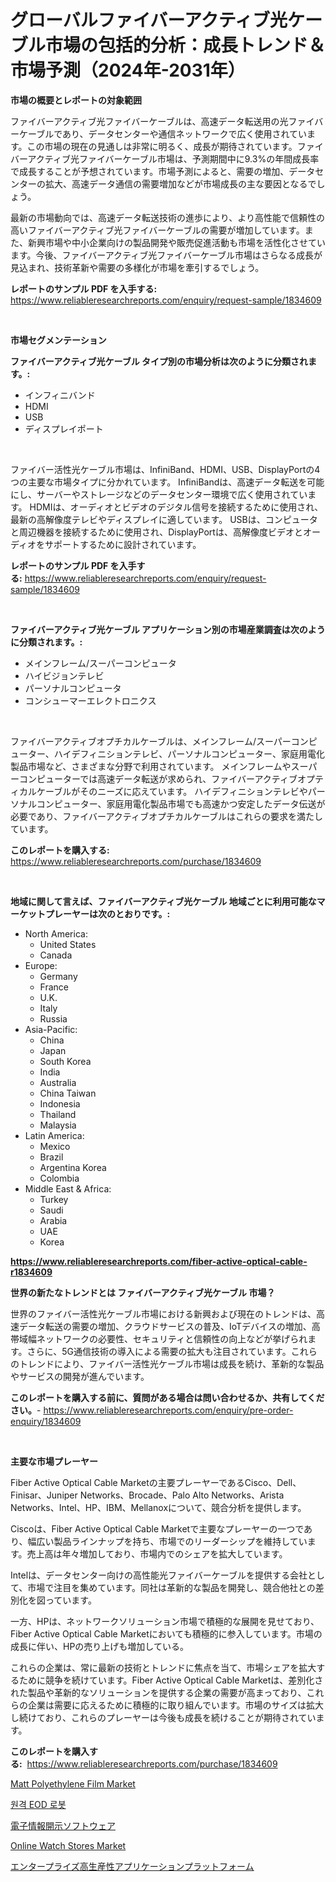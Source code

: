 <p><h1>グローバルファイバーアクティブ光ケーブル市場の包括的分析：成長トレンド＆市場予測（2024年-2031年）</h1></p><p><strong>市場の概要とレポートの対象範囲</strong></p>
<p><p>ファイバーアクティブ光ファイバーケーブルは、高速データ転送用の光ファイバーケーブルであり、データセンターや通信ネットワークで広く使用されています。この市場の現在の見通しは非常に明るく、成長が期待されています。ファイバーアクティブ光ファイバーケーブル市場は、予測期間中に9.3%の年間成長率で成長することが予想されています。市場予測によると、需要の増加、データセンターの拡大、高速データ通信の需要増加などが市場成長の主な要因となるでしょう。</p><p>最新の市場動向では、高速データ転送技術の進歩により、より高性能で信頼性の高いファイバーアクティブ光ファイバーケーブルの需要が増加しています。また、新興市場や中小企業向けの製品開発や販売促進活動も市場を活性化させています。今後、ファイバーアクティブ光ファイバーケーブル市場はさらなる成長が見込まれ、技術革新や需要の多様化が市場を牽引するでしょう。</p></p>
<p><strong>レポートのサンプル PDF を入手する:</strong> <a href="https://www.reliableresearchreports.com/enquiry/request-sample/1834609">https://www.reliableresearchreports.com/enquiry/request-sample/1834609</a></p>
<p>&nbsp;</p>
<p><strong>市場セグメンテーション</strong></p>
<p><strong>ファイバーアクティブ光ケーブル タイプ別の市場分析は次のように分類されます。:</strong></p>
<p><ul><li>インフィニバンド</li><li>HDMI</li><li>USB</li><li>ディスプレイポート</li></ul></p>
<p>&nbsp;</p>
<p><p>ファイバー活性光ケーブル市場は、InfiniBand、HDMI、USB、DisplayPortの4つの主要な市場タイプに分かれています。 InfiniBandは、高速データ転送を可能にし、サーバーやストレージなどのデータセンター環境で広く使用されています。 HDMIは、オーディオとビデオのデジタル信号を接続するために使用され、最新の高解像度テレビやディスプレイに適しています。 USBは、コンピュータと周辺機器を接続するために使用され、DisplayPortは、高解像度ビデオとオーディオをサポートするために設計されています。</p></p>
<p><strong>レポートのサンプル PDF を入手する:</strong>&nbsp;<a href="https://www.reliableresearchreports.com/enquiry/request-sample/1834609">https://www.reliableresearchreports.com/enquiry/request-sample/1834609</a></p>
<p>&nbsp;</p>
<p><strong> ファイバーアクティブ光ケーブル アプリケーション別の市場産業調査は次のように分類されます。:</strong></p>
<p><ul><li>メインフレーム/スーパーコンピュータ</li><li>ハイビジョンテレビ</li><li>パーソナルコンピュータ</li><li>コンシューマーエレクトロニクス</li></ul></p>
<p>&nbsp;</p>
<p><p>ファイバーアクティブオプチカルケーブルは、メインフレーム/スーパーコンピューター、ハイデフィニションテレビ、パーソナルコンピューター、家庭用電化製品市場など、さまざまな分野で利用されています。 メインフレームやスーパーコンピューターでは高速データ転送が求められ、ファイバーアクティブオプティカルケーブルがそのニーズに応えています。 ハイデフィニションテレビやパーソナルコンピューター、家庭用電化製品市場でも高速かつ安定したデータ伝送が必要であり、ファイバーアクティブオプチカルケーブルはこれらの要求を満たしています。</p></p>
<p><strong>このレポートを購入する:</strong>&nbsp; <a href="https://www.reliableresearchreports.com/purchase/1834609">https://www.reliableresearchreports.com/purchase/1834609</a></p>
<p>&nbsp;</p>
<p><strong>地域に関して言えば、ファイバーアクティブ光ケーブル 地域ごとに利用可能なマーケットプレーヤーは次のとおりです。:</strong></p>
<p><ul>
    <li>
        North America:
        <ul>
            <li>United States</li>
            <li>Canada</li>
        </ul>
    </li>
    <li>
        Europe:
        <ul>
            <li>Germany</li>
            <li>France</li>
            <li>U.K.</li>
            <li>Italy</li>
            <li>Russia</li>
        </ul>
    </li>
    <li>
        Asia-Pacific:
        <ul>
            <li>China</li>
            <li>Japan</li>
            <li>South Korea</li>
            <li>India</li>
            <li>Australia</li>
            <li>China Taiwan</li>
            <li>Indonesia</li>
            <li>Thailand</li>
            <li>Malaysia</li>
        </ul>
    </li>
    <li>
        Latin America:
        <ul>
            <li>Mexico</li>
            <li>Brazil</li>
            <li>Argentina Korea</li>
            <li>Colombia</li>
        </ul>
    </li>
    <li>
        Middle East & Africa:
        <ul>
            <li>Turkey</li>
            <li>Saudi</li>
            <li>Arabia</li>
            <li>UAE</li>
            <li>Korea</li>
        </ul>
    </li>
    </ul></p>
<p><strong><a href="https://www.reliableresearchreports.com/fiber-active-optical-cable-r1834609">https://www.reliableresearchreports.com/fiber-active-optical-cable-r1834609</a></strong>&nbsp;</p>
<p><strong>世界の新たなトレンドとは ファイバーアクティブ光ケーブル 市場？</strong></p>
<p><p>世界のファイバー活性光ケーブル市場における新興および現在のトレンドは、高速データ転送の需要の増加、クラウドサービスの普及、IoTデバイスの増加、高帯域幅ネットワークの必要性、セキュリティと信頼性の向上などが挙げられます。さらに、5G通信技術の導入による需要の拡大も注目されています。これらのトレンドにより、ファイバー活性光ケーブル市場は成長を続け、革新的な製品やサービスの開発が進んでいます。</p></p>
<p><strong>このレポートを購入する前に、質問がある場合は問い合わせるか、共有してください。</strong>- <a href="https://www.reliableresearchreports.com/enquiry/pre-order-enquiry/1834609">https://www.reliableresearchreports.com/enquiry/pre-order-enquiry/1834609</a></p>
<p>&nbsp;</p>
<p><strong>主要な市場プレーヤー</strong></p>
<p><p>Fiber Active Optical Cable Marketの主要プレーヤーであるCisco、Dell、Finisar、Juniper Networks、Brocade、Palo Alto Networks、Arista Networks、Intel、HP、IBM、Mellanoxについて、競合分析を提供します。 </p><p>Ciscoは、Fiber Active Optical Cable Marketで主要なプレーヤーの一つであり、幅広い製品ラインナップを持ち、市場でのリーダーシップを維持しています。売上高は年々増加しており、市場内でのシェアを拡大しています。</p><p>Intelは、データセンター向けの高性能光ファイバーケーブルを提供する会社として、市場で注目を集めています。同社は革新的な製品を開発し、競合他社との差別化を図っています。</p><p>一方、HPは、ネットワークソリューション市場で積極的な展開を見せており、Fiber Active Optical Cable Marketにおいても積極的に参入しています。市場の成長に伴い、HPの売り上げも増加している。</p><p>これらの企業は、常に最新の技術とトレンドに焦点を当て、市場シェアを拡大するために競争を続けています。Fiber Active Optical Cable Marketは、差別化された製品や革新的なソリューションを提供する企業の需要が高まっており、これらの企業は需要に応えるために積極的に取り組んでいます。市場のサイズは拡大し続けており、これらのプレーヤーは今後も成長を続けることが期待されています。</p></p>
<p><strong>このレポートを購入する:</strong>&nbsp;&nbsp;<a href="https://www.reliableresearchreports.com/purchase/1834609">https://www.reliableresearchreports.com/purchase/1834609</a></p>
<p><p><a href="https://github.com/arionmp/Market-Research-Report-List-3/blob/main/matt-polyethylene-film-market.md">Matt Polyethylene Film Market</a></p><p><a href="https://github.com/vsn7qpua81q/Market-Research-Report-List-2/blob/main/624835197403.md">원격 EOD 로봇</a></p><p><a href="https://github.com/DudleyFerry/Market-Research-Report-List-1/blob/main/8802638103881.md">電子情報開示ソフトウェア</a></p><p><a href="https://www.linkedin.com/pulse/online-watch-stores-market-key-successful-business-strategy-imb2f?trackingId=qOPUivzNFYL0FGa%2BLlZz%2Bg%3D%3D">Online Watch Stores Market</a></p><p><a href="https://github.com/sghwr779811674/Market-Research-Report-List-2/blob/main/3227609103882.md">エンタープライズ高生産性アプリケーションプラットフォーム</a></p></p>